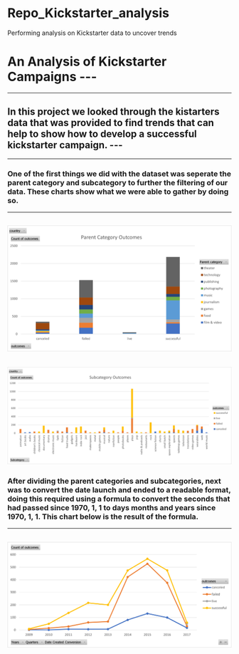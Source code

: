 # Repo_Kickstarter_analysis
Performing analysis on Kickstarter data to uncover trends
# An Analysis of Kickstarter Campaigns ---
---
## In this project we looked through the kistarters data that was provided to find trends that can help to show how to develop a successful kickstarter campaign. ---
---
### One of the first things we did with the dataset was seperate the parent category and subcategory to further the filtering of our data. These charts show what we were able to gather by doing so. 
---
![Parent Category Chart](Parent_Category_Chart.png)
---
![Subcategory Chart](Subcategory_Chart.png)
---
### After dividing the parent categories and subcategories, next was to convert the date launch and ended to a readable format, doing this required using a formula to convert the seconds that had passed since 1970, 1, 1 to days months and years since 1970, 1, 1. This chart below is the result of the formula.
---
![Outcomes Based on Launch Date](Outcomes%20Based%20on%20Launch%20Date.png)
---
